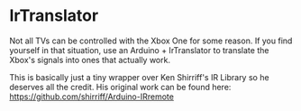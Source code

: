 IrTranslator
============

Not all TVs can be controlled with the Xbox One for some reason. If you find yourself in that situation, use an Arduino + IrTranslator to translate the Xbox's signals into ones that actually work. 

This is basically just a tiny wrapper over Ken Shirriff's IR Library so he deserves all the credit. His original work can be found here: https://github.com/shirriff/Arduino-IRremote
